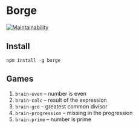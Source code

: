 # Borge

[![Maintainability](https://api.codeclimate.com/v1/badges/a99a88d28ad37a79dbf6/maintainability)](https://codeclimate.com/github/codeclimate/codeclimate/maintainability)

## Install
`npm install -g borge`

## Games
1. `brain-even` – number is even
2. `brain-calc` – result of the expression
3. `brain-gcd` – greatest common divisor
4. `brain-progression` – missing in the progression
5. `brain-prime` – number is prime
